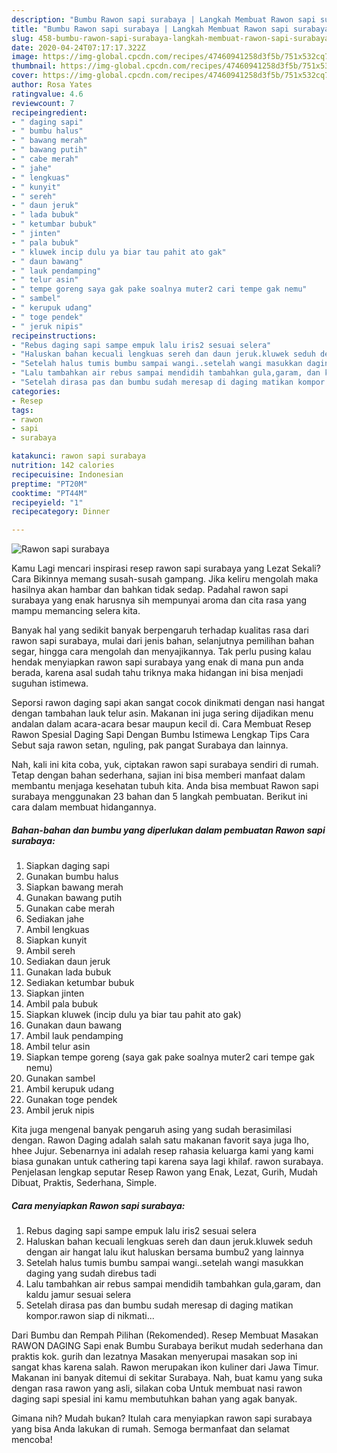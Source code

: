 ```yaml
---
description: "Bumbu Rawon sapi surabaya | Langkah Membuat Rawon sapi surabaya Yang Enak Banget"
title: "Bumbu Rawon sapi surabaya | Langkah Membuat Rawon sapi surabaya Yang Enak Banget"
slug: 458-bumbu-rawon-sapi-surabaya-langkah-membuat-rawon-sapi-surabaya-yang-enak-banget
date: 2020-04-24T07:17:17.322Z
image: https://img-global.cpcdn.com/recipes/47460941258d3f5b/751x532cq70/rawon-sapi-surabaya-foto-resep-utama.jpg
thumbnail: https://img-global.cpcdn.com/recipes/47460941258d3f5b/751x532cq70/rawon-sapi-surabaya-foto-resep-utama.jpg
cover: https://img-global.cpcdn.com/recipes/47460941258d3f5b/751x532cq70/rawon-sapi-surabaya-foto-resep-utama.jpg
author: Rosa Yates
ratingvalue: 4.6
reviewcount: 7
recipeingredient:
- " daging sapi"
- " bumbu halus"
- " bawang merah"
- " bawang putih"
- " cabe merah"
- " jahe"
- " lengkuas"
- " kunyit"
- " sereh"
- " daun jeruk"
- " lada bubuk"
- " ketumbar bubuk"
- " jinten"
- " pala bubuk"
- " kluwek incip dulu ya biar tau pahit ato gak"
- " daun bawang"
- " lauk pendamping"
- " telur asin"
- " tempe goreng saya gak pake soalnya muter2 cari tempe gak nemu"
- " sambel"
- " kerupuk udang"
- " toge pendek"
- " jeruk nipis"
recipeinstructions:
- "Rebus daging sapi sampe empuk lalu iris2 sesuai selera"
- "Haluskan bahan kecuali lengkuas sereh dan daun jeruk.kluwek seduh dengan air hangat lalu ikut haluskan bersama bumbu2 yang lainnya"
- "Setelah halus tumis bumbu sampai wangi..setelah wangi masukkan daging yang sudah direbus tadi"
- "Lalu tambahkan air rebus sampai mendidih tambahkan gula,garam, dan kaldu jamur sesuai selera"
- "Setelah dirasa pas dan bumbu sudah meresap di daging matikan kompor.rawon siap di nikmati..."
categories:
- Resep
tags:
- rawon
- sapi
- surabaya

katakunci: rawon sapi surabaya 
nutrition: 142 calories
recipecuisine: Indonesian
preptime: "PT20M"
cooktime: "PT44M"
recipeyield: "1"
recipecategory: Dinner

---
```



![Rawon sapi surabaya](https://img-global.cpcdn.com/recipes/47460941258d3f5b/751x532cq70/rawon-sapi-surabaya-foto-resep-utama.jpg)

Kamu Lagi mencari inspirasi resep rawon sapi surabaya yang Lezat Sekali? Cara Bikinnya memang susah-susah gampang. Jika keliru mengolah maka hasilnya akan hambar dan bahkan tidak sedap. Padahal rawon sapi surabaya yang enak harusnya sih mempunyai aroma dan cita rasa yang mampu memancing selera kita.

Banyak hal yang sedikit banyak berpengaruh terhadap kualitas rasa dari rawon sapi surabaya, mulai dari jenis bahan, selanjutnya pemilihan bahan segar, hingga cara mengolah dan menyajikannya. Tak perlu pusing kalau hendak menyiapkan rawon sapi surabaya yang enak di mana pun anda berada, karena asal sudah tahu triknya maka hidangan ini bisa menjadi suguhan istimewa.

Seporsi rawon daging sapi akan sangat cocok dinikmati dengan nasi hangat dengan tambahan lauk telur asin. Makanan ini juga sering dijadikan menu andalan dalam acara-acara besar maupun kecil di. Cara Membuat Resep Rawon Spesial Daging Sapi Dengan Bumbu Istimewa Lengkap Tips Cara Sebut saja rawon setan, nguling, pak pangat Surabaya dan lainnya.


Nah, kali ini kita coba, yuk, ciptakan rawon sapi surabaya sendiri di rumah. Tetap dengan bahan sederhana, sajian ini bisa memberi manfaat dalam membantu menjaga kesehatan tubuh kita. Anda bisa membuat Rawon sapi surabaya menggunakan 23 bahan dan 5 langkah pembuatan. Berikut ini cara dalam membuat hidangannya.

<!--inarticleads1-->

##### Bahan-bahan dan bumbu yang diperlukan dalam pembuatan Rawon sapi surabaya:

1. Siapkan  daging sapi
1. Gunakan  bumbu halus
1. Siapkan  bawang merah
1. Gunakan  bawang putih
1. Gunakan  cabe merah
1. Sediakan  jahe
1. Ambil  lengkuas
1. Siapkan  kunyit
1. Ambil  sereh
1. Sediakan  daun jeruk
1. Gunakan  lada bubuk
1. Sediakan  ketumbar bubuk
1. Siapkan  jinten
1. Ambil  pala bubuk
1. Siapkan  kluwek (incip dulu ya biar tau pahit ato gak)
1. Gunakan  daun bawang
1. Ambil  lauk pendamping
1. Ambil  telur asin
1. Siapkan  tempe goreng (saya gak pake soalnya muter2 cari tempe gak nemu)
1. Gunakan  sambel
1. Ambil  kerupuk udang
1. Gunakan  toge pendek
1. Ambil  jeruk nipis


Kita juga mengenal banyak pengaruh asing yang sudah berasimilasi dengan. Rawon Daging adalah salah satu makanan favorit saya juga lho, hhee Jujur. Sebenarnya ini adalah resep rahasia keluarga kami yang kami biasa gunakan untuk cathering tapi karena saya lagi khilaf. rawon surabaya. Penjelasan lengkap seputar Resep Rawon yang Enak, Lezat, Gurih, Mudah Dibuat, Praktis, Sederhana, Simple. 

<!--inarticleads2-->

##### Cara menyiapkan Rawon sapi surabaya:

1. Rebus daging sapi sampe empuk lalu iris2 sesuai selera
1. Haluskan bahan kecuali lengkuas sereh dan daun jeruk.kluwek seduh dengan air hangat lalu ikut haluskan bersama bumbu2 yang lainnya
1. Setelah halus tumis bumbu sampai wangi..setelah wangi masukkan daging yang sudah direbus tadi
1. Lalu tambahkan air rebus sampai mendidih tambahkan gula,garam, dan kaldu jamur sesuai selera
1. Setelah dirasa pas dan bumbu sudah meresap di daging matikan kompor.rawon siap di nikmati...


Dari Bumbu dan Rempah Pilihan (Rekomended). Resep Membuat Masakan RAWON DAGING Sapi enak Bumbu Surabaya berikut mudah sederhana dan praktis kok. gurih dan lezatnya Masakan menyerupai masakan sop ini sangat khas karena salah. Rawon merupakan ikon kuliner dari Jawa Timur. Makanan ini banyak ditemui di sekitar Surabaya. Nah, buat kamu yang suka dengan rasa rawon yang asli, silakan coba Untuk membuat nasi rawon daging sapi spesial ini kamu membutuhkan bahan yang agak banyak. 

Gimana nih? Mudah bukan? Itulah cara menyiapkan rawon sapi surabaya yang bisa Anda lakukan di rumah. Semoga bermanfaat dan selamat mencoba!
